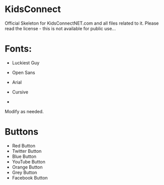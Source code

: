 # KidsConnect
Official Skeleton for KidsConnectNET.com and all files related to it. Please read the license - this is not available for public use...

# Fonts:
- Luckiest Guy
- Open Sans
- Arial
- Cursive

-
Modify as needed.

# Buttons
- Red Button
- Twitter Button
- Blue Button
- YouTube Button
- Orange Button
- Grey Button
- Facebook Button
